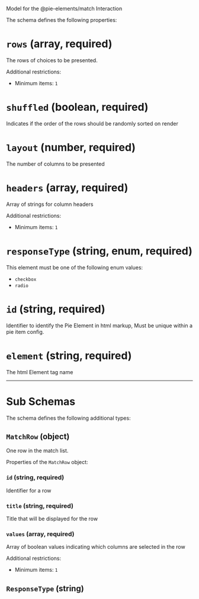 Model for the @pie-elements/match Interaction

The schema defines the following properties:

# `rows` (array, required)

The rows of choices to be presented.

Additional restrictions:

* Minimum items: `1`

# `shuffled` (boolean, required)

Indicates if the order of the rows should be randomly sorted on render

# `layout` (number, required)

The number of columns to be presented

# `headers` (array, required)

Array of strings for column headers

Additional restrictions:

* Minimum items: `1`

# `responseType` (string, enum, required)

This element must be one of the following enum values:

* `checkbox`
* `radio`

# `id` (string, required)

Identifier to identify the Pie Element in html markup, Must be unique within a pie item config.

# `element` (string, required)

The html Element tag name

---

# Sub Schemas

The schema defines the following additional types:

## `MatchRow` (object)

One row in the match list.

Properties of the `MatchRow` object:

### `id` (string, required)

Identifier for a row

### `title` (string, required)

Title that will be displayed for the row

### `values` (array, required)

Array of boolean values indicating which columns are selected in the row

Additional restrictions:

* Minimum items: `1`

## `ResponseType` (string)